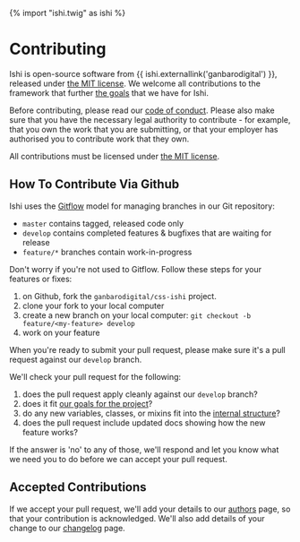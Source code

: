 {% import "ishi.twig" as ishi %}
# Contributing

Ishi is open-source software from {{ ishi.externallink('ganbarodigital') }}, released under [the MIT license](license.html). We welcome all contributions to the framework that further [the goals](goals.html) that we have for Ishi.

Before contributing, please read our [code of conduct](code-of-conduct.html). Please also make sure that you have the necessary legal authority to contribute - for example, that you own the work that you are submitting, or that your employer has authorised you to contribute work that they own.

All contributions must be licensed under [the MIT license](license.html).

## How To Contribute Via Github

Ishi uses the [Gitflow](http://datasift.github.io/gitflow/) model for managing branches in our Git repository:

* `master` contains tagged, released code only
* `develop` contains completed features & bugfixes that are waiting for release
* `feature/*` branches contain work-in-progress

Don't worry if you're not used to Gitflow. Follow these steps for your features or fixes:

1. on Github, fork the `ganbarodigital/css-ishi` project.
1. clone your fork to your local computer
1. create a new branch on your local computer: `git checkout -b feature/<my-feature> develop`
1. work on your feature

When you're ready to submit your pull request, please make sure it's a pull request against our `develop` branch.

We'll check your pull request for the following:

1. does the pull request apply cleanly against our `develop` branch?
1. does it fit [our goals for the project](goals.html)?
1. do any new variables, classes, or mixins fit into the [internal structure](internals/sass-structure.html)?
1. does the pull request include updated docs showing how the new feature works?

If the answer is 'no' to any of those, we'll respond and let you know what we need you to do before we can accept your pull request.

## Accepted Contributions

If we accept your pull request, we'll add your details to our [authors](authors.html) page, so that your contribution is acknowledged. We'll also add details of your change to our [changelog](changelog.html) page.

